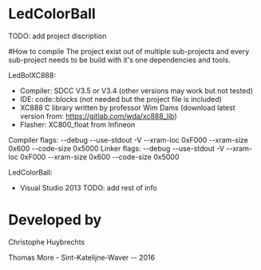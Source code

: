 # LedColorBall
TODO: add project discription

#How to compile
The project exist out of multiple sub-projects and every sub-project needs to be build with it's one dependencies and tools.

LedBolXC888:
 - Compiler: SDCC V3.5 or V3.4 (other versions may work but not tested)
 - IDE: code::blocks (not needed but the project file is included)
 - XC888 C library written by professor Wim Dams (download latest version from: https://gitlab.com/wda/xc888_lib)
 - Flasher: XC800_float from Infineon

Compiler flags: --debug --use-stdout -V --xram-loc 0xF000 --xram-size 0x600 --code-size 0x5000
Linker flags: --debug --use-stdout -V --xram-loc 0xF000 --xram-size 0x600 --code-size 0x5000

LedColorBall:
 - Visual Studio 2013
TODO: add rest of info

# Developed by
Christophe Huybrechts

Thomas More - Sint-Katelijne-Waver -- 2016
